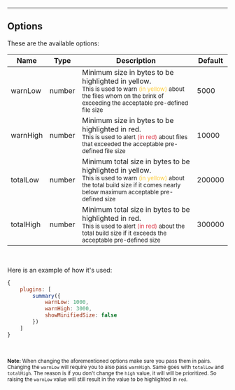 <hr/>

## Options

These are the available options:

| Name      | Type   | Description                                                                                                                                                                                                                | Default |
| --------- | ------ | -------------------------------------------------------------------------------------------------------------------------------------------------------------------------------------------------------------------------- | ------- |
| warnLow   | number | Minimum size in bytes to be highlighted in yellow.<br><sub>This is used to warn <span style="color: #ffcd39;">(in yellow)</span> about the files whom on the brink of exceeding the acceptable pre-defined file size</sub> | 5000    |
| warnHigh  | number | Minimum size in bytes to be highlighted in red.<br><sub>This is used to alert <span style="color: #dc3545;">(in red)</span> about files that exceeded the acceptable pre-defined file size</sub>                                                                | 10000   |
| totalLow  | number | Minimum total size in bytes to be highlighted in yellow.<br><sub>This is used to warn <span style="color: #ffcd39;">(in yellow)</span> about the total build size if it comes nearly below maximum acceptable pre-defined size</sub>                            | 200000  |
| totalHigh | number | Minimum total size in bytes to be highlighted in red.<br><sub>This is used to alert <span style="color: #dc3545;">(in red)</span> about the total build size if it exceeds the acceptable pre-defined size</sub>                                                | 300000  |

<br/>

Here is an example of how it's used:

```javascript
{
    plugins: [
        summary({
            warnLow: 1000,
            warnHigh: 3000,
            showMinifiedSize: false
        })
    ]
}
```

<br/>

<small>**Note:** When changing the aforementioned options make sure you pass them in pairs. Changing the `warnLow` will require you to also pass `warnHigh`. Same goes with `totalLow` and `totalHigh`. The reason is if you don't change the `high` value, it will will be prioritized. So raising the `warnLow` value will still result in the value to be highlighted in `red`.</small>
